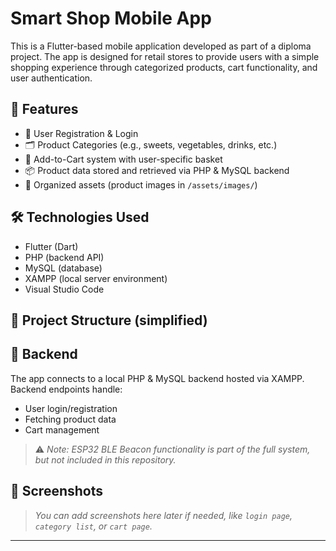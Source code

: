 # Smart Shop Mobile App

This is a Flutter-based mobile application developed as part of a diploma project. The app is designed for retail stores to provide users with a simple shopping experience through categorized products, cart functionality, and user authentication.

## 📱 Features

- 🔐 User Registration & Login
- 🗂️ Product Categories (e.g., sweets, vegetables, drinks, etc.)
- 🛒 Add-to-Cart system with user-specific basket
- 📦 Product data stored and retrieved via PHP & MySQL backend
- 📁 Organized assets (product images in `/assets/images/`)

## 🛠️ Technologies Used

- Flutter (Dart)
- PHP (backend API)
- MySQL (database)
- XAMPP (local server environment)
- Visual Studio Code

## 📂 Project Structure (simplified)


## 🔗 Backend

The app connects to a local PHP & MySQL backend hosted via XAMPP. Backend endpoints handle:

- User login/registration
- Fetching product data
- Cart management

> ⚠️ *Note: ESP32 BLE Beacon functionality is part of the full system, but not included in this repository.*

## 📸 Screenshots

> _You can add screenshots here later if needed, like `login page`, `category list`, or `cart page`._

---

